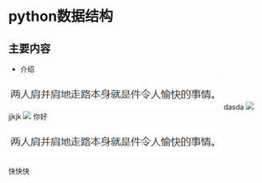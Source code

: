 # python数据结构

## 主要内容

- 介绍

![](https://github.com/stormblinger-ai/Tale-roads/blob/main/notes/%E7%AE%97%E6%B3%95%E4%B8%8E%E6%95%B0%E6%8D%AE%E7%BB%93%E6%9E%84/Python%E6%95%B0%E6%8D%AE%E7%BB%93%E6%9E%84/pics/%E5%BC%80%E5%BF%83.PNG)
dasda
![](/Python数据结构/pics/开心.PNG)
jjkjk
![](/pics/开心.PNG)
你好

![image-20230321142608667](https://github.com/stormblinger-ai/Tale-roads/blob/main/notes/%E7%AE%97%E6%B3%95%E4%B8%8E%E6%95%B0%E6%8D%AE%E7%BB%93%E6%9E%84/Python%E6%95%B0%E6%8D%AE%E7%BB%93%E6%9E%84/pics/%E5%BC%80%E5%BF%83.PNG)

快快快
